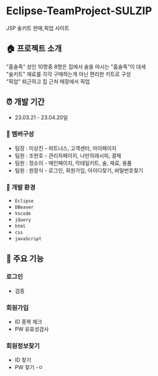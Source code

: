 # Eclipse-TeamProject-SULZIP
JSP 술키트 판매,픽업 사이트

## 🏠 프로젝트 소개
"홈술족" 성인 10명중 8명은 집에서 술을 마시는 "홈술족"이 대세<br>
"술키트" 재료를 각각 구매하는게 아닌 편리한 키트로 구성<br>
"픽업"   퇴근하고 집 근처 매장에서 픽업

## ⏰ 개발 기간
* 23.03.21 - 23.04.20일

### 👬 멤버구성
- 팀장 : 이상진 - 파트너스, 고객센터, 마이페이지
- 팀원 : 조현호 - 관리자페이지, 나만의레시피, 결제
- 팀원 : 정소이 - 메인페이지, 칵테일키트, 술, 재료, 용품
- 팀원 : 원창식 - 로그인, 회원가입, 아이디찾기, 비밀번호찾기


### 🔧 개발 환경
- `Eclipse`
- `DBeaver`
- `Vscode`
- `jQuery`
- `html`
- `css`
- `javaScript`


 ## 📌 주요 기능
 ### 로그인 
-  검증
  

### 회원가입
-  ID  중복 체크
-  PW  유효성검사
  

### 회원정보찾기
-  ID 찾기
-  PW 찾기
-ㅇ















  
